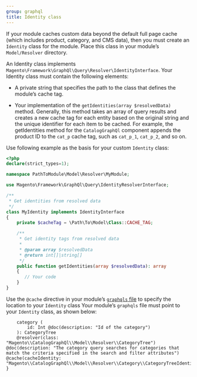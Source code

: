 ```yaml
---
group: graphql
title: Identity class
---
```


If your module caches custom data beyond the default full page cache (which includes product, category, and CMS data), then you must create an `Identity` class for the module. Place this class in your module’s `Model/Resolver` directory.

An Identity class implements `Magento\Framework\GraphQl\Query\Resolver\IdentityInterface`. Your Identity class must contain the following elements:

* A private string that specifies the path to the class that defines the module’s cache tag.

* Your implementation of the `getIdentities(array $resolvedData)` method. Generally, this method takes an array of query results and creates a new cache tag for each entity based on the original string and the unique identifier for each item to be cached. For example, the getIdentities method for the `CatalogGraphQl` component appends the product ID to the `cat_p` cache tag, such as `cat_p_1`, `cat_p_2`, and so on.

Use following example as the basis for your custom `Identity` class:

```php
<?php
declare(strict_types=1);

namespace PathToModule\Model\Resolver\MyModule;

use Magento\Framework\GraphQl\Query\IdentityResolverInterface;

/**
 * Get identities from resolved data
 */
class MyIdentity implements IdentityInterface
{
    private $cacheTag = \Path\To\Model\Class::CACHE_TAG;

    /**
     * Get identity tags from resolved data
     *
     * @param array $resolvedData
     * @return int[]|string[]
     */
    public function getIdentities(array $resolvedData): array
    {
       // Your code
    }
}
```

Use the `@cache` directive in your module’s [`graphqls` file]({{page.baseurl}}/graphql/develop/create-graphqls-file.html) to specify the location to your `Identity` class Your module’s `graphqls` file must point to your `Identity` class, as shown below:

```text
    category (
        id: Int @doc(description: "Id of the category")
    ): CategoryTree
    @resolver(class: "Magento\\CatalogGraphQl\\Model\\Resolver\\CategoryTree") @doc(description: "The category query searches for categories that match the criteria specified in the search and filter attributes") @cache(cacheIdentity: "Magento\\CatalogGraphQl\\Model\\Resolver\\Category\\CategoryTreeIdentity")
}
```